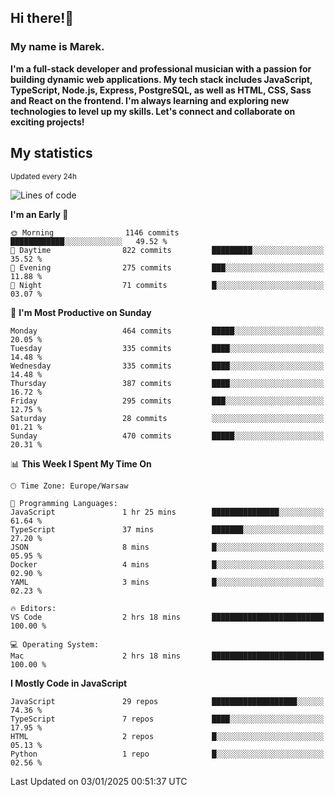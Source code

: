 ## Hi there!👋 ##
### My name is Marek. ###

**I'm a full-stack developer and professional musician with a passion for building dynamic web applications. My tech stack includes JavaScript, TypeScript, Node.js, Express, PostgreSQL, as well as HTML, CSS, Sass and React on the frontend. I'm always learning and exploring new technologies to level up my skills. Let's connect and collaborate on exciting projects!**

## My statistics ##
<sub>Updated every 24h</sub>
<!--START_SECTION:waka-->
![Lines of code](https://img.shields.io/badge/From%20Hello%20World%20I%27ve%20Written-86.3%20thousand%20lines%20of%20code-blue)

**I'm an Early 🐤** 

```text
🌞 Morning                1146 commits        ████████████░░░░░░░░░░░░░   49.52 % 
🌆 Daytime                822 commits         █████████░░░░░░░░░░░░░░░░   35.52 % 
🌃 Evening                275 commits         ███░░░░░░░░░░░░░░░░░░░░░░   11.88 % 
🌙 Night                  71 commits          █░░░░░░░░░░░░░░░░░░░░░░░░   03.07 % 
```
📅 **I'm Most Productive on Sunday** 

```text
Monday                   464 commits         █████░░░░░░░░░░░░░░░░░░░░   20.05 % 
Tuesday                  335 commits         ████░░░░░░░░░░░░░░░░░░░░░   14.48 % 
Wednesday                335 commits         ████░░░░░░░░░░░░░░░░░░░░░   14.48 % 
Thursday                 387 commits         ████░░░░░░░░░░░░░░░░░░░░░   16.72 % 
Friday                   295 commits         ███░░░░░░░░░░░░░░░░░░░░░░   12.75 % 
Saturday                 28 commits          ░░░░░░░░░░░░░░░░░░░░░░░░░   01.21 % 
Sunday                   470 commits         █████░░░░░░░░░░░░░░░░░░░░   20.31 % 
```


📊 **This Week I Spent My Time On** 

```text
🕑︎ Time Zone: Europe/Warsaw

💬 Programming Languages: 
JavaScript               1 hr 25 mins        ███████████████░░░░░░░░░░   61.64 % 
TypeScript               37 mins             ███████░░░░░░░░░░░░░░░░░░   27.20 % 
JSON                     8 mins              █░░░░░░░░░░░░░░░░░░░░░░░░   05.95 % 
Docker                   4 mins              █░░░░░░░░░░░░░░░░░░░░░░░░   02.90 % 
YAML                     3 mins              █░░░░░░░░░░░░░░░░░░░░░░░░   02.23 % 

🔥 Editors: 
VS Code                  2 hrs 18 mins       █████████████████████████   100.00 % 

💻 Operating System: 
Mac                      2 hrs 18 mins       █████████████████████████   100.00 % 
```

**I Mostly Code in JavaScript** 

```text
JavaScript               29 repos            ███████████████████░░░░░░   74.36 % 
TypeScript               7 repos             ████░░░░░░░░░░░░░░░░░░░░░   17.95 % 
HTML                     2 repos             █░░░░░░░░░░░░░░░░░░░░░░░░   05.13 % 
Python                   1 repo              █░░░░░░░░░░░░░░░░░░░░░░░░   02.56 % 
```




 Last Updated on 03/01/2025 00:51:37 UTC
<!--END_SECTION:waka-->

<!--
**MarekSax/MarekSax** is a ✨ _special_ ✨ repository because its `README.md` (this file) appears on your GitHub profile.

Here are some ideas to get you started:

- 🔭 I’m currently working on ...
- 🌱 I’m currently learning ...
- 👯 I’m looking to collaborate on ...
- 🤔 I’m looking for help with ...
- 💬 Ask me about ...
- 📫 How to reach me: ...
- 😄 Pronouns: ...
- ⚡ Fun fact: ...
-->
